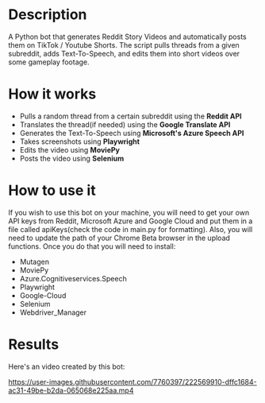 # Description

A Python bot that generates Reddit Story Videos and automatically posts them on TikTok / Youtube Shorts. The script pulls threads from a given subreddit, adds Text-To-Speech, and edits them into short videos over some gameplay footage.

# How it works

* Pulls a random thread from a certain subreddit using the **Reddit API**
* Translates the thread(if needed) using the **Google Translate API**
* Generates the Text-To-Speech using **Microsoft's Azure Speech API**
* Takes screenshots using **Playwright**
* Edits the video using **MoviePy**
* Posts the video using **Selenium**

# How to use it

If you wish to use this bot on your machine, you will need to get your own API keys from Reddit, Microsoft Azure and Google Cloud and put them in a file called apiKeys(check the code in main.py for formatting). Also, you will need to update the path of your Chrome Beta browser in the upload functions. Once you do that you will need to install:
* Mutagen
* MoviePy
* Azure.Cognitiveservices.Speech
* Playwright
* Google-Cloud
* Selenium
* Webdriver_Manager

# Results

Here's an video created by this bot:

https://user-images.githubusercontent.com/7760397/222569910-dffc1684-ac31-49be-b2da-065068e225aa.mp4



